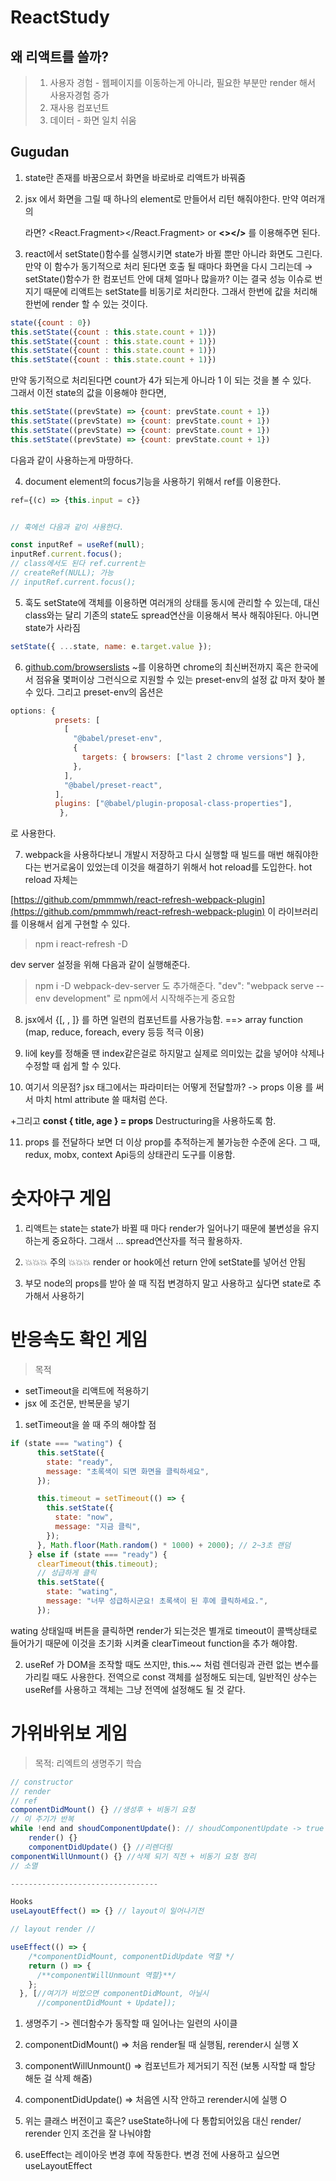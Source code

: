 # ReactStudy

## 왜 리액트를 쓸까?

> 1. 사용자 경험 - 웹페이지를 이동하는게 아니라, 필요한 부분만 render 해서 사용자경험 증가
> 2. 재사용 컴포넌트
> 3. 데이터 - 화면 일치 쉬움

## Gugudan

1. state란 존재를 바꿈으로서 화면을 바로바로 리액트가 바꿔줌

2. jsx 에서 화면을 그릴 때 하나의 element로 만들어서 리턴 해줘야한다. 만약 여러개의 <div></div><div></div><div></div> 라면?
   <React.Fragment></React.Fragment> or **<></>** 를 이용해주면 된다.

3. react에서 setState()함수를 실행시키면 state가 바뀔 뿐만 아니라 화면도 그린다. 만약 이 함수가 동기적으로 처리 된다면 호출 될 때마다 화면을 다시 그리는데 → setState()함수가 한 컴포넌트 안에 대체 얼마나 많을까? 이는 결국 성능 이슈로 번지기 때문에 리액트는 setState를 비동기로 처리한다. 그래서 한번에 값을 처리해 한번에 render 할 수 있는 것이다.

```jsx
state({count : 0})
this.setState({count : this.state.count + 1)})
this.setState({count : this.state.count + 1)})
this.setState({count : this.state.count + 1)})
this.setState({count : this.state.count + 1)})
```

만약 동기적으로 처리된다면 count가 4가 되는게 아니라 1 이 되는 것을 볼 수 있다.  
그래서 이전 state의 값을 이용해야 한다면,
```jsx
this.setState((prevState) => {count: prevState.count + 1})
this.setState((prevState) => {count: prevState.count + 1})
this.setState((prevState) => {count: prevState.count + 1})
this.setState((prevState) => {count: prevState.count + 1})
```

다음과 같이 사용하는게 마땅하다.

4. document element의 focus기능을 사용하기 위해서 ref를 이용한다.
```jsx
ref={(c) => {this.input = c}}


// 훅에선 다음과 같이 사용한다.

const inputRef = useRef(null);
inputRef.current.focus();
// class에서도 된다 ref.current는
// createRef(NULL); 가능
// inputRef.current.focus();
```

5. 훅도 setState에 객체를 이용하면 여러개의 상태를 동시에 관리할 수 있는데, 대신 class와는 달리 기존의 state도 spread연산을 이용해서 복사 해줘야된다. 아니면 state가 사라짐
```jsx
setState({ ...state, name: e.target.value });
```

6. [github.com/browserslists](http://github.com/browserlists) ~를 이용하면 chrome의 최신버전까지 혹은 한국에서 점유율 몇퍼이상 그런식으로 지원할 수 있는 preset-env의 설정 값 마저 찾아 볼 수 있다. 그리고 preset-env의  옵션은

```jsx
options: {
          presets: [
            [
              "@babel/preset-env",
              {
                targets: { browsers: ["last 2 chrome versions"] },
              },
            ],
            "@babel/preset-react",
          ],
          plugins: ["@babel/plugin-proposal-class-properties"],
	       },
```

로 사용한다.

7. webpack을 사용하다보니 개발시 저장하고 다시 실행할 때 빌드를 매번 해줘야한다는 번거로움이 있었는데 이것을 해결하기 위해서 hot reload를 도입한다. hot reload 자체는 

[https://github.com/pmmmwh/react-refresh-webpack-plugin](https://github.com/pmmmwh/react-refresh-webpack-plugin) 이 라이브러리를 이용해서 쉽게 구현할 수 있다.

> npm i react-refresh -D

dev server 설정을 위해 다음과 같이 실행해준다.

> npm i -D webpack-dev-server 도 추가해준다.
"dev": "webpack serve --env development" 로 npm에서 시작해주는게 중요함

8. jsx에서 {[<component />, <component />, <component />]} 를 하면 일련의 컴포넌트를 사용가능함. ==> array function (map, reduce, foreach, every 등등 적극 이용)

9. li에 key를 정해줄 땐 index같은걸로 하지말고 실제로 의미있는 값을 넣어야 삭제나 수정할 때 쉽게 할 수 있다.

10. 여기서 의문점? jsx 태그에서는 파라미터는 어떻게 전달할까?
-> props 이용 **<Try value={v} index={i} />** 를 써서 마치 html attribute 쓸 때처럼 쓴다.

+그리고 **const { title, age } = props** Destructuring을 사용하도록 함.

11. props 를 전달하다 보면 더 이상 prop를 추적하는게 불가능한 수준에 온다. 그 때, redux, mobx, context Api등의 상태관리 도구를 이용함.

# 숫자야구 게임

1. 리액트는 state는 state가 바뀔 때 마다 render가 일어나기 때문에 불변성을 유지하는게 중요하다. 그래서 ... spread연산자를 적극 활용하자.

2.  💥💥💥 주의 💥💥💥 render or hook에선 return 안에 setState를 넣어선 안됨

3. 부모 node의 props를 받아 쓸 때 직접 변경하지 말고 사용하고 싶다면 state로 추가해서 사용하기

# 반응속도 확인 게임
> 목적
- setTimeout을 리액트에 적용하기
- jsx 에 조건문, 반복문을 넣기

1. setTimeout을 쓸 때 주의 해야할 점
```jsx
if (state === "wating") {
      this.setState({
        state: "ready",
        message: "초록색이 되면 화면을 클릭하세요",
      });

      this.timeout = setTimeout(() => {
        this.setState({
          state: "now",
          message: "지금 클릭",
        });
      }, Math.floor(Math.random() * 1000) + 2000); // 2~3초 랜덤
    } else if (state === "ready") {
      clearTimeout(this.timeout);
      // 성급하게 클릭
      this.setState({
        state: "wating",
        message: "너무 성급하시군요! 초록색이 된 후에 클릭하세요.",
      });
```
wating 상태일때 버튼을 클릭하면 render가 되는것은 별개로 timeout이 콜백상태로 들어가기 때문에 이것을 초기화 시켜줄 clearTimeout function을 추가 해야함.

2. useRef 가 DOM을 조작할 때도 쓰지만, this.~~ 처럼 렌더링과 관련 없는 변수를 가리킬 때도 사용한다. 전역으로 const 객체를 설정해도 되는데, 일반적인 상수는 useRef를 사용하고 객체는 그냥 전역에 설정해도 될 것 같다.

# 가위바위보 게임
> 목적:
리엑트의 생명주기 학습

```jsx
// constructor
// render
// ref
componentDidMount() {} //생성후 + 비동기 요청
// 이 주기가 반복
while !end and shoudComponentUpdate(): // shoudComponentUpdate -> true -> 변화됨
	render() {}
	componentDidUpdate() {} //리렌더링
componentWillUnmount() {} //삭제 되기 직전 + 비동기 요청 정리
// 소멸

---------------------------------

Hooks
useLayoutEffect() => {} // layout이 일어나기전

// layout render //

useEffect(() => {
    /*componentDidMount, componentDidUpdate 역할 */
    return () => {
      /**componentWillUnmount 역할}**/
    };
  }, [//여기가 비었으면 componentDidMount, 아닐시
      //componentDidMount + Update]);
```
1. 생명주기 -> 렌더함수가 동작할 때 일어나는 일련의 사이클

2. componentDidMount() => 처음 render될 때 실행됨, rerender시 실행 X

3. componentWillUnmount() => 컴포넌트가 제거되기 직전 (보통 시작할 때 할당 해둔 걸 삭제 해줌)

4. componentDidUpdate() => 처음엔 시작 안하고 rerender시에 실행 O

5. 위는 클래스 버전이고 훅은? useState하나에 다 통합되어있음 대신 render/ rerender 인지 조건을 잘 나눠야함

6. useEffect는 레이아웃 변경 후에 작동한다. 변경 전에 사용하고 싶으면 useLayoutEffect 
